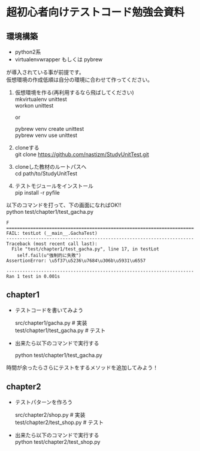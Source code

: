 超初心者向けテストコード勉強会資料
======================


環境構築
------
* python2系
* virtualenvwrapper もしくは pybrew
  
が導入されている事が前提です。  
仮想環境の作成低順は自分の環境に合わせて作ってください。  


1. 仮想環境を作る(再利用するなら飛ばしてください)  
	mkvirtualenv unittest  
	workon unittest
  
	or 
  
	pybrew venv create unittest  
	pybrew venv use unittest  

2. cloneする  
	git clone https://github.com/nastizm/StudyUnitTest.git

3. cloneした教材のルートパスへ  
	cd path/to/StudyUnitTest

4. テストモジュールをインストール  
	pip install -r pyfile

以下のコマンドを打って、下の画面になればOK!!  
	python test/chapter1/test_gacha.py

	F  
	======================================================================  
	FAIL: testLot (__main__.GachaTest)  
	----------------------------------------------------------------------  
	Traceback (most recent call last):  
	  File "test/chapter1/test_gacha.py", line 17, in testLot  
	    self.fail(u"強制的に失敗")  
	AssertionError: \u5f37\u5236\u7684\u306b\u5931\u6557  
	  
	----------------------------------------------------------------------  
	Ran 1 test in 0.001s  
  


chapter1
--------
* テストコードを書いてみよう  

	src/chapter1/gacha.py # 実装  
	test/chapter1/test_gacha.py # テスト  

* 出来たら以下のコマンドで実行する 

	python test/chapter1/test_gacha.py  
  
時間が余ったらさらにテストをするメソッドを追加してみよう！    
  

chapter2
--------
* テストパターンを作ろう  

	src/chapter2/shop.py # 実装  
	test/chapter2/test_shop.py # テスト  

* 出来たら以下のコマンドで実行する  
	python test/chapter2/test_shop.py  
